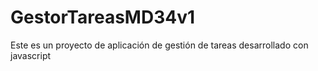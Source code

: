 # GestorTareasMD34v1
Este es un proyecto de aplicación de gestión de tareas desarrollado con javascript

